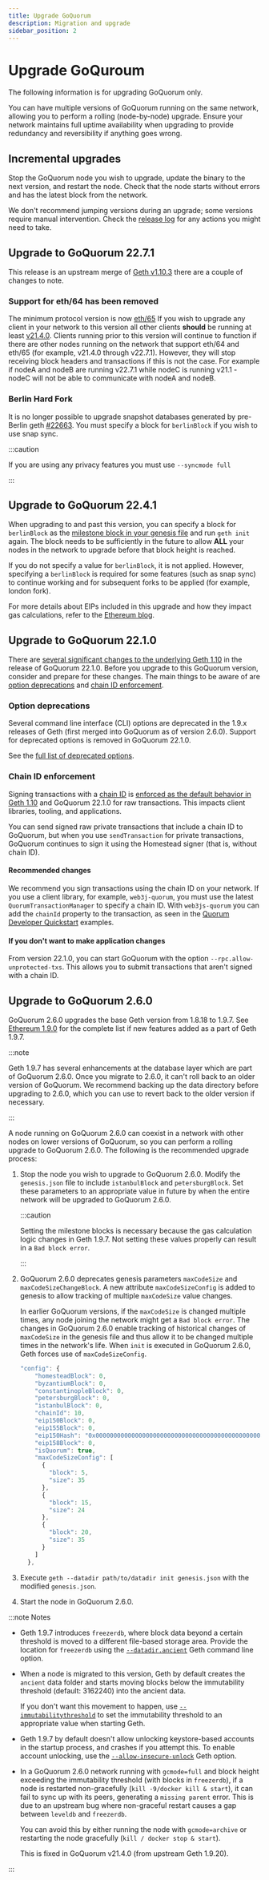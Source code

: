 ```yaml
---
title: Upgrade GoQuorum
description: Migration and upgrade
sidebar_position: 2
---
```


# Upgrade GoQuroum

The following information is for upgrading GoQuorum only.

You can have multiple versions of GoQuorum running on the same network, allowing you to perform a rolling (node-by-node) upgrade. Ensure your network maintains full uptime availability when upgrading to provide redundancy and reversibility if anything goes wrong.

## Incremental upgrades

Stop the GoQuorum node you wish to upgrade, update the binary to the next version, and restart the node. Check that the node starts without errors and has the latest block from the network.

We don't recommend jumping versions during an upgrade; some versions require manual intervention. Check the [release log](https://github.com/ConsenSys/quorum/releases) for any actions you might need to take.

## Upgrade to GoQuorum 22.7.1

This release is an upstream merge of [Geth v1.10.3](https://github.com/ethereum/go-ethereum/releases/tag/v1.10.3) there are a couple of changes to note.

### Support for eth/64 has been removed

The minimum protocol version is now [eth/65](https://github.com/ethereum/go-ethereum/pull/22636) If you wish to upgrade any client in your network to this version all other clients **should** be running at least [v21.4.0](https://github.com/ConsenSys/quorum/releases/tag/v21.4.0). Clients running prior to this version will continue to function if there are other nodes running on the network that support eth/64 and eth/65 (for example, v21.4.0 through v22.7.1). However, they will stop receiving block headers and transactions if this is not the case. For example if nodeA and nodeB are running v22.7.1 while nodeC is running v21.1 - nodeC will not be able to communicate with nodeA and nodeB.

### Berlin Hard Fork

It is no longer possible to upgrade snapshot databases generated by pre-Berlin geth [#22663](https://github.com/ethereum/go-ethereum/pull/22663). You must specify a block for `berlinBlock` if you wish to use snap sync.

:::caution

If you are using any privacy features you must use `--syncmode full`

:::

## Upgrade to GoQuorum 22.4.1

When upgrading to and past this version, you can specify a block for `berlinBlock` as the [milestone block in your genesis file](../../reference/genesis.md#milestone-blocks) and run `geth init` again. The block needs to be sufficiently in the future to allow **ALL** your nodes in the network to upgrade before that block height is reached.

If you do not specify a value for `berlinBlock`, it is not applied. However, specifying a `berlinBlock` is required for some features (such as snap sync) to continue working and for subsequent forks to be applied (for example, london fork).

For more details about EIPs included in this upgrade and how they impact gas calculations, refer to the [Ethereum blog](https://blog.ethereum.org/2021/03/08/ethereum-berlin-upgrade-announcement/).

## Upgrade to GoQuorum 22.1.0

There are [several significant changes to the underlying Geth 1.10](https://blog.ethereum.org/2021/03/03/geth-v1-10-0/) in the release of GoQuorum 22.1.0. Before you upgrade to this GoQuorum version, consider and prepare for these changes. The main things to be aware of are [option deprecations](#option-deprecations) and [chain ID enforcement](#chain-id-enforcement).

### Option deprecations

Several command line interface (CLI) options are deprecated in the 1.9.x releases of Geth (first merged into GoQuorum as of version 2.6.0). Support for deprecated options is removed in GoQuorum 22.1.0.

See the [full list of deprecated options](https://blog.ethereum.org/2021/03/03/geth-v1-10-0/#flag-deprecations).

### Chain ID enforcement

Signing transactions with a [chain ID](https://consensys.net/docs/goquorum/en/stable/concepts/network-and-chain-id/) is [enforced as the default behavior in Geth 1.10](https://blog.ethereum.org/2021/03/03/geth-v1-10-0/#chainid-enforcement) and GoQuorum 22.1.0 for raw transactions. This impacts client libraries, tooling, and applications.

You can send signed raw private transactions that include a chain ID to GoQuorum, but when you use `sendTransaction` for private transactions, GoQuorum continues to sign it using the Homestead signer (that is, without chain ID).

#### Recommended changes

We recommend you sign transactions using the chain ID on your network. If you use a client library, for example, `web3j-quorum`, you must use the latest `QuorumTransactionManager` to specify a chain ID. With `web3js-quorum` you can add the `chainId` property to the transaction, as seen in the [Quorum Developer Quickstart](https://consensys.net/docs/goquorum/en/stable/tutorials/quorum-dev-quickstart/getting-started/) examples.

#### If you don't want to make application changes

From version 22.1.0, you can start GoQuorum with the option `--rpc.allow-unprotected-txs`. This allows you to submit transactions that aren't signed with a chain ID.

## Upgrade to GoQuorum 2.6.0

GoQuorum 2.6.0 upgrades the base Geth version from 1.8.18 to 1.9.7. See [Ethereum 1.9.0](https://blog.ethereum.org/2019/07/10/geth-v1-9-0/) for the complete list if new features added as a part of Geth 1.9.7.

:::note

Geth 1.9.7 has several enhancements at the database layer which are part of GoQuorum 2.6.0. Once you migrate to 2.6.0, it can't roll back to an older version of GoQuorum. We recommend backing up the data directory before upgrading to 2.6.0, which you can use to revert back to the older version if necessary.

:::

A node running on GoQuorum 2.6.0 can coexist in a network with other nodes on lower versions of GoQuorum, so you can perform a rolling upgrade to GoQuorum 2.6.0. The following is the recommended upgrade process:

1.  Stop the node you wish to upgrade to GoQuorum 2.6.0. Modify the `genesis.json` file to include `istanbulBlock` and `petersburgBlock`. Set these parameters to an appropriate value in future by when the entire network will be upgraded to GoQuorum 2.6.0.

    :::caution

    Setting the milestone blocks is necessary because the gas calculation logic changes in Geth 1.9.7. Not setting these values properly can result in a `Bad block error`.

    :::

1.  GoQuorum 2.6.0 deprecates genesis parameters `maxCodeSize` and `maxCodeSizeChangeBlock`. A new attribute `maxCodeSizeConfig` is added to genesis to allow tracking of multiple `maxCodeSize` value changes.

    In earlier GoQuorum versions, if the `maxCodeSize` is changed multiple times, any node joining the network might get a `Bad block error`. The changes in GoQuorum 2.6.0 enable tracking of historical changes of `maxCodeSize` in the genesis file and thus allow it to be changed multiple times in the network's life. When `init` is executed in GoQuorum 2.6.0, Geth forces use of `maxCodeSizeConfig`.

    ```javascript
    "config": {
        "homesteadBlock": 0,
        "byzantiumBlock": 0,
        "constantinopleBlock": 0,
        "petersburgBlock": 0,
        "istanbulBlock": 0,
        "chainId": 10,
        "eip150Block": 0,
        "eip155Block": 0,
        "eip150Hash": "0x0000000000000000000000000000000000000000000000000000000000000000",
        "eip158Block": 0,
        "isQuorum": true,
        "maxCodeSizeConfig": [
          {
            "block": 5,
            "size": 35
          },
          {
            "block": 15,
            "size": 24
          },
          {
            "block": 20,
            "size": 35
          }
        ]
      },
    ```

1.  Execute `geth --datadir path/to/datadir init genesis.json` with the modified `genesis.json`.

1.  Start the node in GoQuorum 2.6.0.

:::note Notes

- Geth 1.9.7 introduces `freezerdb`, where block data beyond a certain threshold is moved to a different file-based storage area. Provide the location for `freezerdb` using the [`--datadir.ancient`](https://geth.ethereum.org/docs/interface/command-line-options) Geth command line option.

- When a node is migrated to this version, Geth by default creates the `ancient` data folder and starts moving blocks below the immutability threshold (default: 3162240) into the ancient data.

  If you don't want this movement to happen, use [`--immutabilitythreshold`](../../reference/cli-syntax.md#immutabilitythreshold) to set the immutability threshold to an appropriate value when starting Geth.

- Geth 1.9.7 by default doesn't allow unlocking keystore-based accounts in the startup process, and crashes if you attempt this. To enable account unlocking, use the [`--allow-insecure-unlock`](https://geth.ethereum.org/docs/interface/command-line-options) Geth option.

- In a GoQuorum 2.6.0 network running with `gcmode=full` and block height exceeding the immutability threshold (with blocks in `freezerdb`), if a node is restarted non-gracefully (`kill -9/docker kill & start`), it can fail to sync up with its peers, generating a `missing parent` error. This is due to an upstream bug where non-graceful restart causes a gap between `leveldb` and `freezerdb`.

  You can avoid this by either running the node with `gcmode=archive` or restarting the node gracefully (`kill / docker stop & start`).

  This is fixed in GoQuorum v21.4.0 (from upstream Geth 1.9.20).

:::
